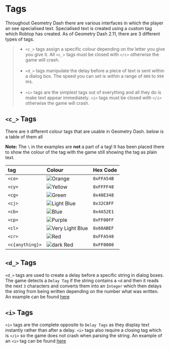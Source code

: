 # Tags

Throughout Geometry Dash there are various interfaces in which the player an see specialised text. Specialised text is created using a custom tag which Robtop has created. As of Geometry Dash 2.11, there are 3 different types of tags.

> - `<c_>` tags assign a specific colour depending on the letter you give you give it. All `<c_>` tags must be closed with `</c>` otherwise the game will crash.<br/><br/>
> - `<d_>` tags manipulate the delay before a piece of text is sent within a dialog box. The speed you can set is within a range of `000` to `999` ms.<br/><br/>
> - `<i>` tags are the simplest tags out of everything and all they do is make text appear immediately. `<i>` tags must be closed with `</i>` otherwise the game will crash.

## `<c_>` Tags

There are `9` different colour tags that are usable in Geometry Dash. below is a table of them all

**Note:** The `\` in the examples are **not** a part of a tag! It has been placed there to show the colour of the tag with the game still showing the tag as plain text.   

| tag | Colour | Hex Code |
|:----|:-------|:---------|
| `<co>` | ![Orange](https://raw.githubusercontent.com/Wyliemaster/gddocs/client/assets/examples/tags/orange.png) | `0xFFA54B` |
| `<cy>` | ![Yellow](https://raw.githubusercontent.com/Wyliemaster/gddocs/client/assets/examples/tags/yellow.png) |  `0xFFFF48`
| `<cg>` | ![Green](https://raw.githubusercontent.com/Wyliemaster/gddocs/client/assets/examples/tags/green.png) | `0x40E348` |
| `<cj>` | ![Light Blue](https://raw.githubusercontent.com/Wyliemaster/gddocs/client/assets/examples/tags/lightBlue.png) | `0x32C8FF` |
| `<cb>` | ![Blue](https://raw.githubusercontent.com/Wyliemaster/gddocs/client/assets/examples/tags/blue.png) | `0x4A52E1` |
| `<cp>` | ![Purple](https://raw.githubusercontent.com/Wyliemaster/gddocs/client/assets/examples/tags/purple.png) | `0xFF00FF`
| `<cl>` | ![Very Light Blue](https://raw.githubusercontent.com/Wyliemaster/gddocs/client/assets/examples/tags/veryLightBlue.png) | `0x60ABEF` |
| `<cr>` | ![Red](https://raw.githubusercontent.com/Wyliemaster/gddocs/client/assets/examples/tags/red.png) | `0xFFA548` |
| `<c{anything}>` | ![dark Red](https://raw.githubusercontent.com/Wyliemaster/gddocs/client/assets/examples/tags/any.png) | `0xFF0000` |

## `<d_>` Tags

`<d_>` tags are used to create a delay before a specific string in dialog boxes. The game detects a `Delay Tag` if the string contains a `<d` and then it reads the next `3` characters and converts them into an `Integer` which then delays the string from being written depending on the number what was written. An example can be found [here](https://github.com/Wyliemaster/gddocs/blob/client/assets/examples/tags/D%20tag%20example.mp4?raw=true)

## `<i>` Tags

`<i>` tags are the complete opposite to `Delay Tags` as they display text instantly rather than after a delay. `<i>` tags also require a closing tag which is `</i>` so the game does not crash when parsing the string. An example of an `<i>` tag can be found [here](https://github.com/Wyliemaster/gddocs/blob/client/assets/examples/tags/I%20tags%20example.mp4?raw=true)
